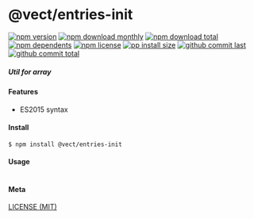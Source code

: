 # @vect/entries-init

[![npm version][badge-npm-version]][url-npm]
[![npm download monthly][badge-npm-download-monthly]][url-npm]
[![npm download total][badge-npm-download-total]][url-npm]
[![npm dependents][badge-npm-dependents]][url-github]
[![npm license][badge-npm-license]][url-npm]
[![pp install size][badge-pp-install-size]][url-pp]
[![github commit last][badge-github-last-commit]][url-github]
[![github commit total][badge-github-commit-count]][url-github]

[//]: <> (Shields)
[badge-npm-version]: https://flat.badgen.net/npm/cell/@vect/entries-init
[badge-npm-download-monthly]: https://flat.badgen.net/npm/dm/@vect/entries-init
[badge-npm-download-total]:https://flat.badgen.net/npm/dt/@vect/entries-init
[badge-npm-dependents]: https://flat.badgen.net/npm/dependents/@vect/entries-init
[badge-npm-license]: https://flat.badgen.net/npm/license/@vect/entries-init
[badge-pp-install-size]: https://flat.badgen.net/packagephobia/install/@vect/entries-init
[badge-github-last-commit]: https://flat.badgen.net/github/last-commit/hoyeungw/vect
[badge-github-commit-count]: https://flat.badgen.net/github/commits/hoyeungw/vect

[//]: <> (Link)
[url-npm]: https://npmjs.org/package/@vect/entries-init
[url-pp]: https://packagephobia.now.sh/result?p=@vect/entries-init
[url-github]: https://github.com/hoyeungw/vect

##### Util for array

#### Features

- ES2015 syntax

#### Install
```console
$ npm install @vect/entries-init
```

#### Usage
```js
```

#### Meta
[LICENSE (MIT)](LICENSE)
